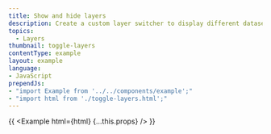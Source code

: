 ```yaml
---
title: Show and hide layers
description: Create a custom layer switcher to display different datasets.
topics:
  - Layers
thumbnail: toggle-layers
contentType: example
layout: example
language:
- JavaScript
prependJs:
- "import Example from '../../components/example';"
- "import html from './toggle-layers.html';"
---
```


{{ <Example html={html} {...this.props} /> }}
